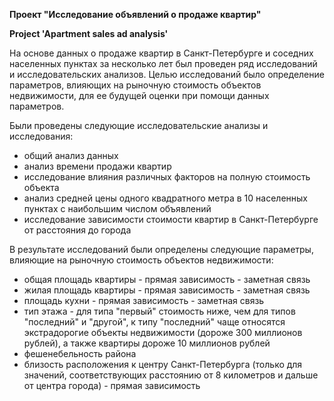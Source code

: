 **Проект "Исследование объявлений о продаже квартир"**

**Project 'Apartment sales ad analysis'**

На основе данных о продаже квартир в Санкт-Петербурге и соседних населенных пунктах за несколько лет был проведен ряд исследований и исследовательских анализов. Целью исследований было определение параметров, влияющих на рыночную стоимость объектов недвижимости, для ее будущей оценки при помощи данных параметров.

Были проведены следующие исследовательские анализы и исследования:

- общий анализ данных
- анализ времени продажи квартир
- исследование влияния различных факторов на полную стоимость объекта
- анализ средней цены одного квадратного метра в 10 населенных пунктах с наибольшим числом объявлений
- исследование зависимости стоимости квартир в Санкт-Петербурге от расстояния до города

В результате исследований были определены следующие параметры, влияющие на рыночную стоимость объектов недвижимости:

- общая площадь квартиры - прямая зависимость - заметная связь
- жилая площадь квартиры - прямая зависимость - заметная связь
- площадь кухни - прямая зависимость - заметная связь
- тип этажа - для типа "первый" стоимость ниже, чем для типов "последний" и "другой", к типу "последний" чаще относятся экстрадорогие объекты недвижимости (дороже 300 миллионов рублей), а также квартиры дороже 10 миллионов рублей
- фешенебельность района
- близость расположения к центру Санкт-Петербурга (только для значений, соответствующих расстоянию от 8 километров и дальше от центра города) - прямая зависимость
